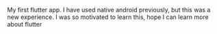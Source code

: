 My first flutter app. I have used native android previously, but this was a new experience. I was so motivated to learn this, hope I can learn more about flutter

